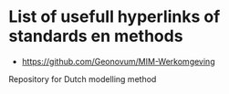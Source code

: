 #  List of usefull hyperlinks of standards en methods

* https://github.com/Geonovum/MIM-Werkomgeving

Repository for Dutch modelling method




